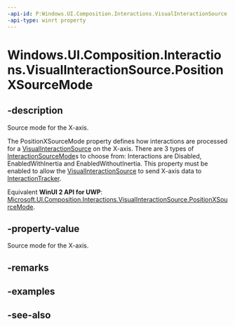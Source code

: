 ```yaml
---
-api-id: P:Windows.UI.Composition.Interactions.VisualInteractionSource.PositionXSourceMode
-api-type: winrt property
---
```


<!-- Property syntax
public Windows.UI.Composition.Interactions.InteractionSourceMode PositionXSourceMode { get;  set; }
-->

# Windows.UI.Composition.Interactions.VisualInteractionSource.PositionXSourceMode

## -description
Source mode for the X-axis.

The PositionXSourceMode property defines how interactions are processed for a [VisualInteractionSource](visualinteractionsource.md) on the X-axis. There are 3 types of [InteractionSourceMode](interactionsourcemode.md)s to choose from: Interactions are Disabled, EnabledWithInertia and EnabledWithoutInertia. This property must be enabled to allow the [VisualInteractionSource](visualinteractionsource.md) to send X-axis data to [InteractionTracker](interactiontracker.md).

Equivalent **WinUI 2 API for UWP**: [Microsoft.UI.Composition.Interactions.VisualInteractionSource.PositionXSourceMode](/windows/winui/api/microsoft.ui.composition.interactions.visualinteractionsource.positionxsourcemode).

## -property-value
Source mode for the X-axis.

## -remarks

## -examples

## -see-also
